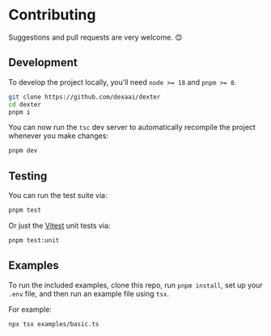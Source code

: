 # Contributing

Suggestions and pull requests are very welcome. 😊

## Development

To develop the project locally, you'll need `node >= 18` and `pnpm >= 8`.

```bash
git clone https://github.com/dexaai/dexter
cd dexter
pnpm i
```

You can now run the `tsc` dev server to automatically recompile the project whenever you make changes:

```bash
pnpm dev
```

## Testing

You can run the test suite via:

```bash
pnpm test
```

Or just the [Vitest](https://vitest.dev) unit tests via:

```bash
pnpm test:unit
```

## Examples

To run the included examples, clone this repo, run `pnpm install`, set up your `.env` file, and then run an example file using `tsx`.

For example:

```bash
npx tsx examples/basic.ts
```
